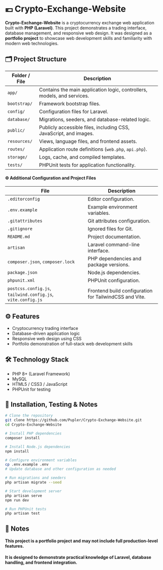 # 💶 Crypto-Exchange-Website

**Crypto-Exchange-Website** is a cryptocurrency exchange web application built with **PHP (Laravel)**. This project demonstrates a trading interface, database management, and responsive web design. It was designed as a **portfolio project** to showcase web development skills and familiarity with modern web technologies.

## 🗂 Project Structure

| Folder / File | Description |
|----------------|-------------|
| `app/` | Contains the main application logic, controllers, models, and services. |
| `bootstrap/` | Framework bootstrap files. |
| `config/` | Configuration files for Laravel. |
| `database/` | Migrations, seeders, and database-related logic. |
| `public/` | Publicly accessible files, including CSS, JavaScript, and images. |
| `resources/` | Views, language files, and frontend assets. |
| `routes/` | Application route definitions (`web.php`, `api.php`). |
| `storage/` | Logs, cache, and compiled templates. |
| `tests/` | PHPUnit tests for application functionality. |

#### ⚙️ Additional Configuration and Project Files

| File | Description |
|------|-------------|
| `.editorconfig` | Editor configuration. |
| `.env.example` | Example environment variables. |
| `.gitattributes` | Git attributes configuration. |
| `.gitignore` | Ignored files for Git. |
| `README.md` | Project documentation. |
| `artisan` | Laravel command-line interface. |
| `composer.json`, `composer.lock` | PHP dependencies and package versions. |
| `package.json` | Node.js dependencies. |
| `phpunit.xml` | PHPUnit configuration. |
| `postcss.config.js`, `tailwind.config.js`, `vite.config.js` | Frontend build configuration for TailwindCSS and Vite. |

## ⚙️ Features

- Cryptocurrency trading interface  
- Database-driven application logic  
- Responsive web design using CSS  
- Portfolio demonstration of full-stack web development skills  

## 🛠 Technology Stack

- PHP 8+ (Laravel Framework)  
- MySQL  
- HTML5 / CSS3 / JavaScript 
- PHPUnit for testing  

## 🚀 Installation, Testing & Notes

```bash
# Clone the repository
git clone https://github.com/Pupler/Crypto-Exchange-Website.git
cd Crypto-Exchange-Website

# Install PHP dependencies
composer install

# Install Node.js dependencies
npm install

# Configure environment variables
cp .env.example .env
# Update database and other configuration as needed

# Run migrations and seeders
php artisan migrate --seed

# Start development server
php artisan serve
npm run dev

# Run PHPUnit tests
php artisan test
```

## 📝 Notes
#### This project is a portfolio project and may not include full production-level features.
#### It is designed to demonstrate practical knowledge of Laravel, database handling, and frontend integration.
